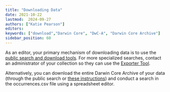 ```yaml
---
title: "Downloading Data"
date: 2021-10-22
lastmod:  2024-09-27
authors: ["Katie Pearson"]
editors: 
keywords: ["download","Darwin Core", "DwC-A", "Darwin Core Archive"]
sidebar_position: 60
---
```


As an editor, your primary mechanism of downloading data is to use the [public search and download tools](/User_Guide/Downloading/download_data). For more specialized searches, contact an administrator of your collection so they can use the [Exporter Tool](/Collection_Manager_Guide/Downloading/downloading_subset).

Alternatively, you can download the entire Darwin Core Archive of your data (through the public search or [these instructions](/Editor_Guide/Downloading_Data/downloading_darwin_core_archive)) and conduct a search in the occurrences.csv file using a spreadsheet editor.